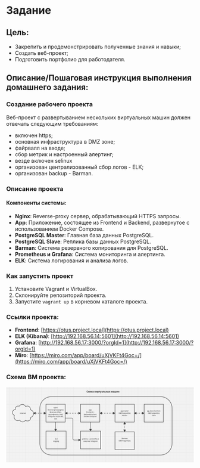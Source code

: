 # Задание

## Цель:
- Закрепить и продемонстрировать полученные знания и навыки;
- Создать веб-проект;
- Подготовить портфолио для работодателя.

## Описание/Пошаговая инструкция выполнения домашнего задания:
### Создание рабочего проекта

Веб-проект с развертыванием нескольких виртуальных машин должен отвечать следующим требованиям:

- включен https;
- основная инфраструктура в DMZ зоне;
- файрвалл на входе;
- сбор метрик и настроенный алертинг;
- везде включен selinux 
- организован централизованный сбор логов - ELK;
- организован backup - Barman.

### Описание проекта

#### Компоненты системы:
- **Nginx**: Reverse-proxy сервер, обрабатывающий HTTPS запросы.
- **App**: Приложение, состоящее из Frontend и Backend, развернутое с использованием Docker Compose.
- **PostgreSQL Master**: Главная база данных PostgreSQL.
- **PostgreSQL Slave**: Реплика базы данных PostgreSQL.
- **Barman**: Система резервного копирования для PostgreSQL.
- **Prometheus и Grafana**: Система мониторинга и алертинга.
- **ELK**: Система логирования и анализа логов.

### Как запустить проект

1. Установите Vagrant и VirtualBox.
2. Склонируйте репозиторий проекта.
3. Запустите `vagrant up` в корневом каталоге проекта.

### Ссылки проекта:

- **Frontend**: [https://otus.project.local](https://otus.project.local)
- **ELK (Kibana)**: [http://192.168.56.14:5601](http://192.168.56.14:5601)
- **Grafana**: [http://192.168.56.17:3000/?orgId=1](http://192.168.56.17:3000/?orgId=1)
- **Miro**: [https://miro.com/app/board/uXjVKFt4Goc=/](https://miro.com/app/board/uXjVKFt4Goc=/)

### Схема ВМ проекта:   

![vms.png](vms.png)